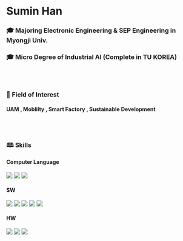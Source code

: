 # Sumin Han

### &#127891; Majoring Electronic Engineering & SEP Engineering in Myongji Univ.
### &#127891; Micro Degree of Industrial AI (Complete in TU KOREA)


<br>
<br>

### &#128221; Field of Interest
#### UAM , Moblilty , Smart Factory , Sustainable Development

<br>
<br>

### &#128366; Skills
#### Computer Language
<img src="https://img.shields.io/badge/C-A8B9CC?style=for-the-badge&logo=C&logoColor=000"/>  <img src="https://img.shields.io/badge/python-3776AB?style=for-the-badge&logo=python&logoColor=white"> <img src="https://img.shields.io/badge/HTML5-E34F26?style=for-the-badge&logo=html5&logoColor=FFF"/> 


#### SW
<img src="https://img.shields.io/badge/excel-217346?style=for-the-badge&logo=microsoftexcel&logoColor=000"/> <img src="https://img.shields.io/badge/arduino-00878F?style=for-the-badge&logo=arduino&logoColor=000"/> <img src="https://img.shields.io/badge/jupyter-F37626?style=for-the-badge&logo=jupyter&logoColor=000"/> <img src="https://img.shields.io/badge/GitHub-EAEAEA?style=for-the-badge&logo=github&logoColor=000"/>  <img src="https://img.shields.io/badge/Mobilgene-002C5E?style=for-the-badge&logo=hyundai&logoColor=000"/> 

#### HW
<img src="https://img.shields.io/badge/JOAP Analysis-9C4121?style=for-the-badge&logoColor=000"/> <img src="https://img.shields.io/badge/Eddy Current Testing-217346?style=for-the-badge&logoColor=000"/> <img src="https://img.shields.io/badge/Magnetic Particle Testing-217846?style=for-the-badge&logoColor=000"/>
